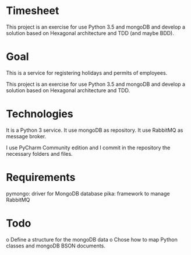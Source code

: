 # Timesheet

This project is an exercise for use Python 3.5 and mongoDB and develop a solution based on Hexagonal architecture and TDD (and maybe BDD).

# Goal
This is a service for registering holidays and permits of employees.

This project is an exercise for use Python 3.5 and mongoDB and develop a solution based on Hexagonal architecture and TDD.

# Technologies
It is a Python 3 service.
It use mongoDB as repository.
It use RabbitMQ as message broker.

I use PyCharm Community edition and I commit in the repository the necessary folders and files.

# Requirements
pymongo: driver for MongoDB database
pika: framework to manage RabbitMQ


# Todo

o Define a structure for the mongoDB data
o Chose how to map Python classes and mongoDB BSON documents.


